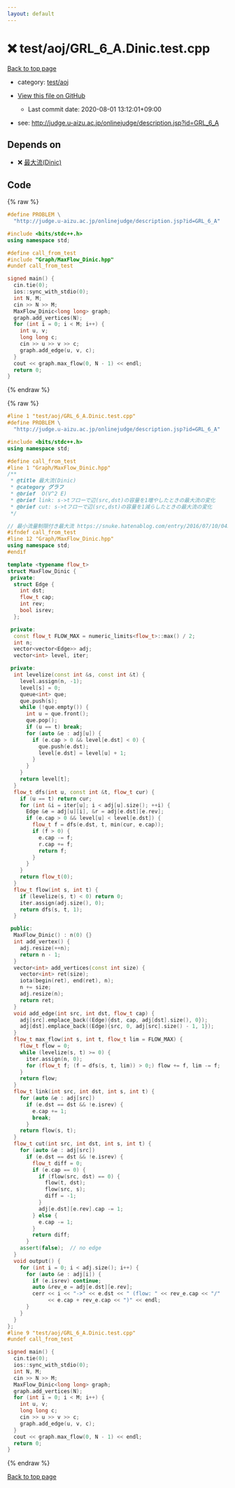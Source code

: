```yaml
---
layout: default
---
```


<!-- mathjax config similar to math.stackexchange -->
<script type="text/javascript" async
  src="https://cdnjs.cloudflare.com/ajax/libs/mathjax/2.7.5/MathJax.js?config=TeX-MML-AM_CHTML">
</script>
<script type="text/x-mathjax-config">
  MathJax.Hub.Config({
    TeX: { equationNumbers: { autoNumber: "AMS" }},
    tex2jax: {
      inlineMath: [ ['$','$'] ],
      processEscapes: true
    },
    "HTML-CSS": { matchFontHeight: false },
    displayAlign: "left",
    displayIndent: "2em"
  });
</script>

<script type="text/javascript" src="https://cdnjs.cloudflare.com/ajax/libs/jquery/3.4.1/jquery.min.js"></script>
<script src="https://cdn.jsdelivr.net/npm/jquery-balloon-js@1.1.2/jquery.balloon.min.js" integrity="sha256-ZEYs9VrgAeNuPvs15E39OsyOJaIkXEEt10fzxJ20+2I=" crossorigin="anonymous"></script>
<script type="text/javascript" src="../../../assets/js/copy-button.js"></script>
<link rel="stylesheet" href="../../../assets/css/copy-button.css" />


# :x: test/aoj/GRL_6_A.Dinic.test.cpp

<a href="../../../index.html">Back to top page</a>

* category: <a href="../../../index.html#0d0c91c0cca30af9c1c9faef0cf04aa9">test/aoj</a>
* <a href="{{ site.github.repository_url }}/blob/master/test/aoj/GRL_6_A.Dinic.test.cpp">View this file on GitHub</a>
    - Last commit date: 2020-08-01 13:12:01+09:00


* see: <a href="http://judge.u-aizu.ac.jp/onlinejudge/description.jsp?id=GRL_6_A">http://judge.u-aizu.ac.jp/onlinejudge/description.jsp?id=GRL_6_A</a>


## Depends on

* :x: <a href="../../../library/Graph/MaxFlow_Dinic.hpp.html">最大流(Dinic)</a>


## Code

<a id="unbundled"></a>
{% raw %}
```cpp
#define PROBLEM \
  "http://judge.u-aizu.ac.jp/onlinejudge/description.jsp?id=GRL_6_A"

#include <bits/stdc++.h>
using namespace std;

#define call_from_test
#include "Graph/MaxFlow_Dinic.hpp"
#undef call_from_test

signed main() {
  cin.tie(0);
  ios::sync_with_stdio(0);
  int N, M;
  cin >> N >> M;
  MaxFlow_Dinic<long long> graph;
  graph.add_vertices(N);
  for (int i = 0; i < M; i++) {
    int u, v;
    long long c;
    cin >> u >> v >> c;
    graph.add_edge(u, v, c);
  }
  cout << graph.max_flow(0, N - 1) << endl;
  return 0;
}
```
{% endraw %}

<a id="bundled"></a>
{% raw %}
```cpp
#line 1 "test/aoj/GRL_6_A.Dinic.test.cpp"
#define PROBLEM \
  "http://judge.u-aizu.ac.jp/onlinejudge/description.jsp?id=GRL_6_A"

#include <bits/stdc++.h>
using namespace std;

#define call_from_test
#line 1 "Graph/MaxFlow_Dinic.hpp"
/**
 * @title 最大流(Dinic)
 * @category グラフ
 * @brief  O(V^2 E)
 * @brief link: s->tフローで辺(src,dst)の容量を1増やしたときの最大流の変化
 * @brief cut: s->tフローで辺(src,dst)の容量を1減らしたときの最大流の変化
 */

// 最小流量制限付き最大流 https://snuke.hatenablog.com/entry/2016/07/10/043918
#ifndef call_from_test
#line 12 "Graph/MaxFlow_Dinic.hpp"
using namespace std;
#endif

template <typename flow_t>
struct MaxFlow_Dinic {
 private:
  struct Edge {
    int dst;
    flow_t cap;
    int rev;
    bool isrev;
  };

 private:
  const flow_t FLOW_MAX = numeric_limits<flow_t>::max() / 2;
  int n;
  vector<vector<Edge>> adj;
  vector<int> level, iter;

 private:
  int levelize(const int &s, const int &t) {
    level.assign(n, -1);
    level[s] = 0;
    queue<int> que;
    que.push(s);
    while (!que.empty()) {
      int u = que.front();
      que.pop();
      if (u == t) break;
      for (auto &e : adj[u]) {
        if (e.cap > 0 && level[e.dst] < 0) {
          que.push(e.dst);
          level[e.dst] = level[u] + 1;
        }
      }
    }
    return level[t];
  }
  flow_t dfs(int u, const int &t, flow_t cur) {
    if (u == t) return cur;
    for (int &i = iter[u]; i < adj[u].size(); ++i) {
      Edge &e = adj[u][i], &r = adj[e.dst][e.rev];
      if (e.cap > 0 && level[u] < level[e.dst]) {
        flow_t f = dfs(e.dst, t, min(cur, e.cap));
        if (f > 0) {
          e.cap -= f;
          r.cap += f;
          return f;
        }
      }
    }
    return flow_t(0);
  }
  flow_t flow(int s, int t) {
    if (levelize(s, t) < 0) return 0;
    iter.assign(adj.size(), 0);
    return dfs(s, t, 1);
  }

 public:
  MaxFlow_Dinic() : n(0) {}
  int add_vertex() {
    adj.resize(++n);
    return n - 1;
  }
  vector<int> add_vertices(const int size) {
    vector<int> ret(size);
    iota(begin(ret), end(ret), n);
    n += size;
    adj.resize(n);
    return ret;
  }
  void add_edge(int src, int dst, flow_t cap) {
    adj[src].emplace_back((Edge){dst, cap, adj[dst].size(), 0});
    adj[dst].emplace_back((Edge){src, 0, adj[src].size() - 1, 1});
  }
  flow_t max_flow(int s, int t, flow_t lim = FLOW_MAX) {
    flow_t flow = 0;
    while (levelize(s, t) >= 0) {
      iter.assign(n, 0);
      for (flow_t f; (f = dfs(s, t, lim)) > 0;) flow += f, lim -= f;
    }
    return flow;
  }
  flow_t link(int src, int dst, int s, int t) {
    for (auto &e : adj[src])
      if (e.dst == dst && !e.isrev) {
        e.cap += 1;
        break;
      }
    return flow(s, t);
  }
  flow_t cut(int src, int dst, int s, int t) {
    for (auto &e : adj[src])
      if (e.dst == dst && !e.isrev) {
        flow_t diff = 0;
        if (e.cap == 0) {
          if (flow(src, dst) == 0) {
            flow(t, dst);
            flow(src, s);
            diff = -1;
          }
          adj[e.dst][e.rev].cap -= 1;
        } else {
          e.cap -= 1;
        }
        return diff;
      }
    assert(false);  // no edge
  }
  void output() {
    for (int i = 0; i < adj.size(); i++) {
      for (auto &e : adj[i]) {
        if (e.isrev) continue;
        auto &rev_e = adj[e.dst][e.rev];
        cerr << i << "->" << e.dst << " (flow: " << rev_e.cap << "/"
             << e.cap + rev_e.cap << ")" << endl;
      }
    }
  }
};
#line 9 "test/aoj/GRL_6_A.Dinic.test.cpp"
#undef call_from_test

signed main() {
  cin.tie(0);
  ios::sync_with_stdio(0);
  int N, M;
  cin >> N >> M;
  MaxFlow_Dinic<long long> graph;
  graph.add_vertices(N);
  for (int i = 0; i < M; i++) {
    int u, v;
    long long c;
    cin >> u >> v >> c;
    graph.add_edge(u, v, c);
  }
  cout << graph.max_flow(0, N - 1) << endl;
  return 0;
}

```
{% endraw %}

<a href="../../../index.html">Back to top page</a>

